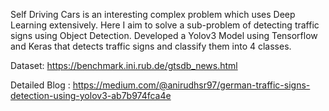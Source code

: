 Self Driving Cars is an interesting complex problem which uses Deep Learning extensively. Here I aim to solve a sub-problem of detecting traffic signs using Object Detection.
Developed a Yolov3 Model using Tensorflow and Keras that detects traffic signs and classify them into 4 classes.

Dataset: https://benchmark.ini.rub.de/gtsdb_news.html

Detailed Blog :  https://medium.com/@anirudhsr97/german-traffic-signs-detection-using-yolov3-ab7b974fca4e
